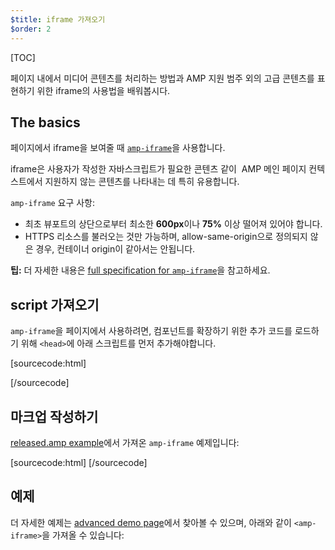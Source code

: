 ```yaml
---
$title: iframe 가져오기
$order: 2
---
```

[TOC]

페이지 내에서 미디어 콘텐츠를 처리하는 방법과 AMP 지원 범주 외의 고급 콘텐츠를 표현하기 위한 iframe의 사용법을 배워봅시다.

## The basics

페이지에서 iframe을 보여줄 때 [`amp-iframe`](/docs/reference/components/amp-iframe.html)을 사용합니다.

iframe은 사용자가 작성한 자바스크립트가 필요한 콘텐츠 같이  AMP 메인 페이지 컨텍스트에서 지원하지 않는 콘텐츠를 나타내는 데 특히 유용합니다.

`amp-iframe` 요구 사항:

* 최초 뷰포트의 상단으로부터 최소한 **600px**이나 **75%** 이상 떨어져 있어야 합니다.
* HTTPS 리소스를 불러오는 것만 가능하며, allow-same-origin으로 정의되지 않은 경우,
컨테이너 origin이 같아서는 안됩니다.

<aside class="note">
  <strong>팁:</strong>
  <span>더 자세한 내용은 <a href="/docs/reference/components/amp-iframe.html">full specification for <code>amp-iframe</code></a>을 참고하세요.</span>
</aside>

## script 가져오기

`amp-iframe`을 페이지에서 사용하려면,
컴포넌트를 확장하기 위한 추가 코드를 로드하기 위해 `<head>`에 아래 스크립트를 먼저 추가해야합니다.

[sourcecode:html]
<script async custom-element="amp-iframe"
  src="https://cdn.ampproject.org/v0/amp-iframe-0.1.js"></script>
[/sourcecode]

## 마크업 작성하기

[released.amp example](https://github.com/ampproject/amphtml/blob/master/examples/released.amp.html)에서 가져온
`amp-iframe` 예제입니다:

[sourcecode:html]
<amp-iframe width=300 height=300
    sandbox="allow-scripts allow-same-origin allow-popups allow-popups-to-escape-sandbox"
    layout="responsive"
    frameborder="0"
    src="https://www.google.com/maps/embed/v1/place?key=AIzaSyDG9YXIhKBhqclZizcSzJ0ROiE0qgVfwzI&q=Alameda,%20CA">
</amp-iframe>
[/sourcecode]

## 예제

더 자세한 예제는 [advanced demo page](https://ampbyexample.com/components/amp-iframe/)에서 찾아볼 수 있으며,
아래와 같이 `<amp-iframe>`을 가져올 수 있습니다:

<amp-iframe width=300 height=300
    sandbox="allow-scripts allow-same-origin"
    layout="responsive"
    frameborder="0"
    src="https://ampbyexample.com/components/amp-iframe/">
</amp-iframe>